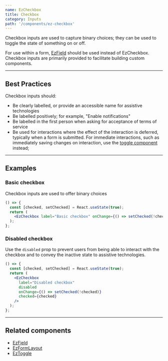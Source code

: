 ```yaml
---
name: EzCheckbox
title: Checkbox
category: Inputs
path: '/components/ez-checkbox'
---
```


Checkbox inputs are used to capture binary choices; they can be used to toggle the state of something on or off.

For use within a form, [EzField](/components/ez-field#multiple-choice-input-field) should be used instead of EzCheckbox. Checkbox inputs are primarily provided to facilitate building custom components.

---

## Best Practices

Checkbox inputs should:

- Be clearly labelled, or provide an accessible name for assistive technologies
- Be labelled positively; for example, "Enable notifications"
- Be labelled in the first person when asking for acceptance of terms of service
- Be used for interactions where the effect of the interaction is deferred, typically when a form is submitted. For immediate interactions, such as immediately saving changes on interaction, use the [toggle component](/components/ez-toggle) instead;

---

## Examples

### Basic checkbox

Checkbox inputs are used to offer binary choices

```jsx
() => {
  const [checked, setChecked] = React.useState(true);
  return (
    <EzCheckbox label="Basic checkbox" onChange={() => setChecked(!checked)} checked={checked} />
  );
};
```

### Disabled checkbox

Use the `disabled` prop to prevent users from being able to interact with the checkbox and to convey the inactive state to assistive technologies.

```jsx
() => {
  const [checked, setChecked] = React.useState(true);
  return (
    <EzCheckbox
      label="Disabled checkbox"
      disabled
      onChange={() => setChecked(!checked)}
      checked={checked}
    />
  );
};
```

---

## Related components

- [EzField](/components/ez-field)
- [EzFormLayout](/components/ez-form-layout)
- [EzToggle](/components/ez-toggle)
